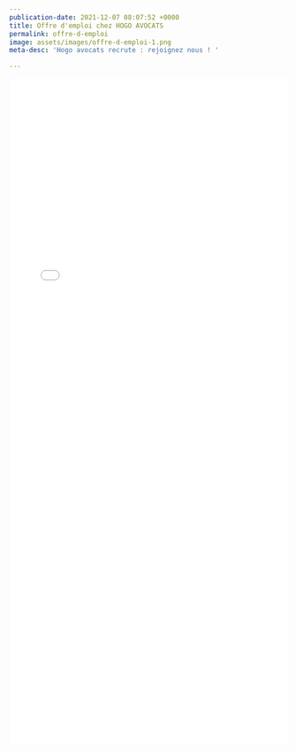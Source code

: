 ```yaml
---
publication-date: 2021-12-07 08:07:52 +0000
title: Offre d'emploi chez HOGO AVOCATS
permalink: offre-d-emploi
image: assets/images/offre-d-emploi-1.png
meta-desc: 'Hogo avocats recrute : rejoignez nous ! '

---
```

<iframe src="[https://www.linkedin.com/embed/feed/update/urn:li:ugcPost:6873895452471820289](https://www.linkedin.com/embed/feed/update/urn:li:ugcPost:6873895452471820289 "https://www.linkedin.com/embed/feed/update/urn:li:ugcPost:6873895452471820289")" height="1205" width="504" frameborder="0" allowfullscreen="" title="Post intégré"></iframe>